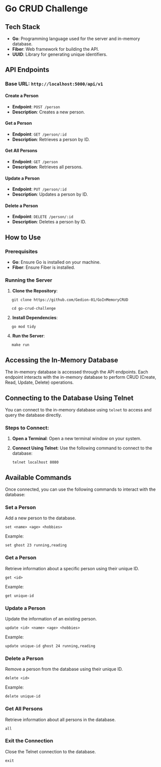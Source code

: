 # Go CRUD Challenge

## Tech Stack
- **Go**: Programming language used for the server and in-memory database.
- **Fiber**: Web framework for building the API.
- **UUID**: Library for generating unique identifiers.

## API Endpoints
### Base URL: `http://localhost:5000/api/v1`

#### Create a Person
- **Endpoint**: `POST /person`
- **Description**: Creates a new person.
  
#### Get a Person
- **Endpoint**: `GET /person/:id`
- **Description**: Retrieves a person by ID.
  
#### Get All Persons
- **Endpoint**: `GET /person`
- **Description**: Retrieves all persons.
  
#### Update a Person
- **Endpoint**: `PUT /person/:id`
- **Description**: Updates a person by ID.
  
#### Delete a Person
- **Endpoint**: `DELETE /person/:id`
- **Description**: Deletes a person by ID.
  
## How to Use
### Prerequisites
- **Go**: Ensure Go is installed on your machine.
- **Fiber**: Ensure Fiber is installed.

### Running the Server
1. **Clone the Repository**:
```
   git clone https://github.com/Gedion-01/GoInMemoryCRUD
```
```
   cd go-crud-challenge
```
   
2. **Install Dependencies**:
```
   go mod tidy
```
   
4. **Run the Server**:
```
   make run
```

## Accessing the In-Memory Database

The in-memory database is accessed through the API endpoints. Each endpoint interacts with the in-memory database to perform CRUD (Create, Read, Update, Delete) operations.

## Connecting to the Database Using Telnet

You can connect to the in-memory database using `telnet` to access and query the database directly.

### Steps to Connect:

1. **Open a Terminal**:
   Open a new terminal window on your system.

2. **Connect Using Telnet**:
   Use the following command to connect to the database:

   ```
   telnet localhost 8080
   ```

## Available Commands

Once connected, you can use the following commands to interact with the database:

### Set a Person

Add a new person to the database.

```
set <name> <age> <hobbies>
```

Example:
```
set ghost 23 running,reading
```

### Get a Person

Retrieve information about a specific person using their unique ID.

```
get <id>
```

Example:
```
get unique-id
```

### Update a Person

Update the information of an existing person.

```
update <id> <name> <age> <hobbies>
```

Example:
```
update unique-id ghost 24 running,reading
```

### Delete a Person

Remove a person from the database using their unique ID.

```
delete <id>
```

Example:
```
delete unique-id
```

### Get All Persons

Retrieve information about all persons in the database.

```
all
```

### Exit the Connection

Close the Telnet connection to the database.

```
exit
```
